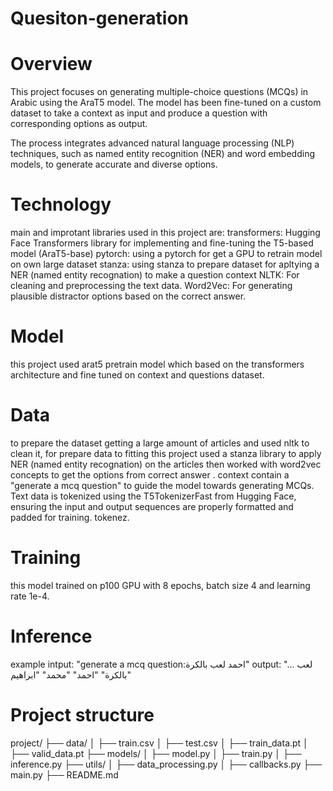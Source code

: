 # Quesiton-generation
# Overview 
This project focuses on generating multiple-choice questions (MCQs) in Arabic using the AraT5 model. The model has been fine-tuned on a custom dataset to take a context as input and produce a question with corresponding options as output.

The process integrates advanced natural language processing (NLP) techniques, such as named entity recognition (NER) and word embedding models, to generate accurate and diverse options.

# Technology
main and improtant libraries used in this project are:
transformers: Hugging Face Transformers library for implementing and fine-tuning the T5-based model (AraT5-base)
pytorch: using a pytorch for get a GPU to retrain model on own large dataset
stanza: using stanza to prepare dataset for apltying a NER (named entity recognation) to make a question context 
NLTK: For cleaning and preprocessing the text data.
Word2Vec: For generating plausible distractor options based on the correct answer.

# Model
this project used arat5 pretrain model which based on the transformers architecture and fine tuned on context and questions dataset.

# Data
to prepare the dataset getting a large amount of articles and used nltk to clean it, for prepare data to fitting this project used a stanza library to apply NER (named entity recognation) on the articles then worked with word2vec concepts to get the options from correct answer .
context contain a "generate a mcq question" to guide the model towards generating MCQs.
Text data is tokenized using the T5TokenizerFast from Hugging Face, ensuring the input and output sequences are properly formatted and padded for training.
tokenez.

# Training 
this model trained on p100 GPU with 8 epochs, batch size 4 and learning rate 1e-4.

# Inference 
example intput:
"generate a mcq question:احمد لعب بالكرة"
output:
"... لعب بالكرة"
"احمد" 
"محمد"
"ابراهيم"

# Project structure 
project/
├── data/
│   ├── train.csv
│   ├── test.csv
│   ├── train_data.pt
│   ├── valid_data.pt
├── models/
│   ├── model.py
│   ├── train.py
│   ├── inference.py
├── utils/
│   ├── data_processing.py
│   ├── callbacks.py
├── main.py
├── README.md

